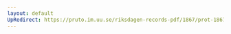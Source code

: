 ```yaml
---
layout: default
UpRedirect: https://pruto.im.uu.se/riksdagen-records-pdf/1867/prot-1867--ak--417/prot-1867--ak--417_045.pdf
---
```

